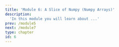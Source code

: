 ```yaml
---
title: 'Module 6: A Slice of Numpy (Numpy Arrays)'
description:
  'In this module you will learn about ...'
prev: /module5
next: /module7
type: chapter
id: 6
---
```

